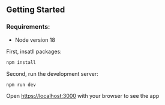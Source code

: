 ## Getting Started

### Requirements:
- Node version 18

First, insatll packages:

```bash
npm install
```

Second, run the development server:

```bash
npm run dev
```

Open [https://localhost:3000](https://localhost:3000) with your browser to see the app

